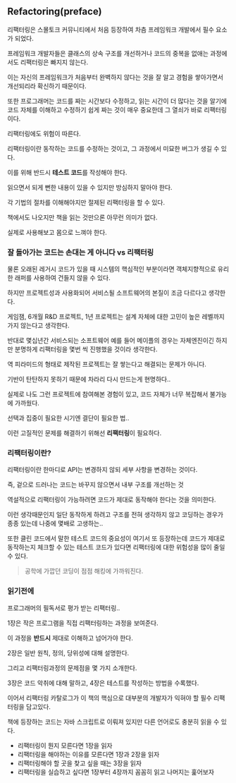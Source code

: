 ## Refactoring(preface)

리팩터링은 스몰토크 커뮤니티에서 처음 등장하여 차츰 프레임워크 개발에서 필수 요소가 되었다.

프레임워크 개발자들은 클래스의 상속 구조를 개선하거나 코드의 중복을 없애는 과정에서도 리팩터링은 빠지지 않는다.

이는 자신의 프레임워크가 처음부터 완벽하지 않다는 것을 잘 알고 경험을 쌓아가면서 개선되리라 확신하기 때문이다.

또한 프로그래머는 코드를 짜는 시간보다 수정하고, 읽는 시간이 더 많다는 것을 알기에 코드 자체를 이해하고 수정하기 쉽게 짜는 것이 매우 중요한데 그 열쇠가 바로 리팩터링이다.

리팩터링에도 위험이 따른다.

리팩터링이란 동작하는 코드를 수정하는 것이고, 그 과정에서 미묘한 버그가 생길 수 있다.

이를 위해 반드시 **테스트 코드**를 작성해야 한다.

읽으면서 되게 뻔한 내용이 있을 수 있지만 방심하지 말아야 한다.

각 기법의 절차를 이해해야지만 절제된 리팩터링을 할 수 있다.

책에서도 나오지만 책을 읽는 것만으론 아무런 의미가 없다.

실제로 사용해보고 몸으로 느껴야 한다.

### 잘 돌아가는 코드는 손대는 게 아니다 vs 리팩터링

물론 오래된 레거시 코드가 있을 때 시스템의 핵심적인 부분이라면 객체지향적으로 유리한 래퍼를 사용하여 건들지 않을 수 있다.

하지만 프로젝트성과 사용화되어 서비스될 소프트웨어의 본질이 조금 다르다고 생각한다.

게임잼, 6개월 R&D 프로젝트, 1년 프로젝트는 설계 자체에 대한 고민이 높은 레벨까지 가지 않는다고 생각한다.

반대로 몇십년간 서비스되는 소프트웨어 예를 들어 메이플의 경우는 자체엔진이긴 하지만 분명하게 리팩터링을 몇번 씩 진행했을 것이라 생각한다.

역 피라미드의 형태로 제작된 프로젝트는 잘 쌓는다고 해결되는 문제가 아니다.

기반이 탄탄하지 못하기 때문에 차라리 다시 만드는게 현명하다..

실제로 나도 그런 프로젝트에 참여해본 경험이 있고, 코드 자체가 너무 복잡해서 불가능에 가까웠다.

선택과 집중이 필요한 시기엔 결단이 필요한 법..

이런 고질적인 문제를 해결하기 위해선 **리팩터링**이 필요하다.

### 리팩터링이란?

리팩터링이란 한마디로 API는 변경하지 않되 세부 사항을 변경하는 것이다.

즉, 겉으로 드러나는 코드는 바꾸지 않으면서 내부 구조를 개선하는 것

역설적으로 리팩터링이 가능하려면 코드가 제대로 동작해야 한다는 것을 의미한다.

이런 생각때문인지 일단 동작하게 하려고 구조를 전혀 생각하지 않고 코딩하는 경우가 종종 있는데 나중에 몇배로 고생하는..

또한 클린 코드에서 말한 테스트 코드의 중요성이 여기서 또 등장하는데 코드가 제대로 동작하는지 체크할 수 있는 테스트 코드가 있다면 리팩터링에 대한 위험성을 많이 줄일 수 있다.

> 공학에 가깝던 코딩이 점점 해킹에 가까워진다.

### 읽기전에

프로그래머의 필독서로 평가 받는 리팩터링..

1장은 작은 프로그램을 직접 리팩터링하는 과정을 보여준다.

이 과정을 **반드시** 제대로 이해하고 넘어가야 한다.

2장은 일반 원칙, 정의, 당위성에 대해 설명한다.

그리고 리팩터링과정의 문제점을 몇 가지 소개한다.

3장은 코드 악취에 대해 말하고, 4장은 테스트를 작성하는 방법을 수록했다.

이어서 리팩터링 카탈로그가 이 책의 핵심으로 대부분의 개발자가 익혀야 할 필수 리팩터링을 담고있다.

책에 등장하는 코드는 자바 스크립트로 이뤄져 있지만 다른 언어로도 충분히 읽을 수 있다.

- 리팩터링이 뭔지 모른다면 1장을 읽자
- 리팩터링을 해야하는 이유를 모른다면 1장과 2장을 읽자
- 리팩터링해야 할 곳을 찾고 싶을 때는 3장을 읽자
- 리팩터링을 실습하고 싶다면 1장부터 4장까지 꼼꼼히 읽고 나머지는 훑어보자
